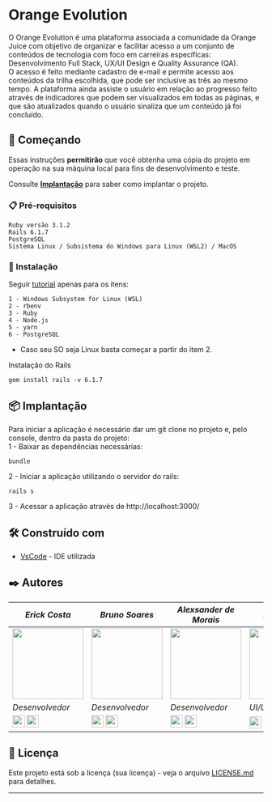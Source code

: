 # Orange Evolution

O Orange Evolution é uma plataforma associada a comunidade da Orange Juice com objetivo de organizar e facilitar acesso a um conjunto de conteúdos de tecnologia com foco em carreiras específicas: Desenvolvimento Full Stack, UX/UI Design e Quality Assurance (QA). 
<br/>
O acesso é feito mediante cadastro de e-mail e permite acesso aos conteúdos da trilha escolhida, que pode ser inclusive as três ao mesmo tempo. A plataforma ainda assiste o usuário em relação ao progresso feito através de indicadores que podem ser visualizados em todas as páginas, e que são atualizados quando o usuário sinaliza que um conteúdo já foi concluído.

## 🚀 Começando

Essas instruções **permitirão** que você obtenha uma cópia do projeto em operação na sua máquina local para fins de desenvolvimento e teste.

Consulte **[Implantação](#-implanta%C3%A7%C3%A3o)** para saber como implantar o projeto.

### 📋 Pré-requisitos

```
Ruby versão 3.1.2
Rails 6.1.7
PostgreSQL
Sistema Linux / Subsistema do Windows para Linux (WSL2) / MacOS 
```

### 🔧 Instalação

Seguir [tutorial](https://github.com/lewagon/setup/blob/master/windows.md) apenas para os itens:

```
1 - Windows Subsystem for Linux (WSL)
2 - rbenv
3 - Ruby
4 - Node.js
5 - yarn
6 - PostgreSQL
```
* Caso seu SO seja Linux basta começar a partir do item 2.

Instalação do Rails 

```
gem install rails -v 6.1.7
```


## 📦 Implantação

Para iniciar a aplicação é necessário dar um git clone no projeto e, pelo console, dentro da pasta do projeto: 
<br/>
1 - Baixar as dependências necessárias:
```
bundle
```
2 - Iniciar a aplicação utilizando o servidor do rails:
```
rails s
```
3 - Acessar a aplicação através de http://localhost:3000/
## 🛠️ Construído com


* [VsCode](https://code.visualstudio.com/) - IDE utilizada

## ✒️ Autores

|_Erick Costa_|_Bruno Soares_|_Alexsander de Morais_|_Ruan Mata_|
|---|---|---|---|
|<img src="https://avatars.githubusercontent.com/u/98691076?v=4" width="140">|<img src="https://avatars.githubusercontent.com/u/48768035?v=4" width="140">|<img src="https://avatars.githubusercontent.com/u/82005278?v=4" width="140">|<img src="https://media-exp1.licdn.com/dms/image/C4E03AQEjn1whE5egnw/profile-displayphoto-shrink_200_200/0/1641593318961?e=1674086400&v=beta&t=0mbsW_WZRr0NIgjRMc2FO8sNu4krYQcdtbeIq1JXiKs" width="140">
_*Desenvolvedor*_|_*Desenvolvedor*_|_*Desenvolvedor*_|_*UI/UX Designer*_|
|[<img src="https://user-images.githubusercontent.com/88353298/163484213-0db62648-671b-43eb-bdf1-c19b435fe264.svg" width="24"/>](https://github.com/erickhwk) [<img src="https://cdn.jsdelivr.net/gh/devicons/devicon/icons/linkedin/linkedin-original.svg" width="24"/>](https://www.linkedin.com/in/erickvalente/)|[<img src="https://user-images.githubusercontent.com/88353298/163484213-0db62648-671b-43eb-bdf1-c19b435fe264.svg" width="24"/>](https://github.com/brunosas88) [<img src="https://cdn.jsdelivr.net/gh/devicons/devicon/icons/linkedin/linkedin-original.svg" width="24"/>](https://www.linkedin.com/in/brunosas/)|[<img src="https://user-images.githubusercontent.com/88353298/163484213-0db62648-671b-43eb-bdf1-c19b435fe264.svg" width="24"/>](https://github.com/AlexMFC) [<img src="https://cdn.jsdelivr.net/gh/devicons/devicon/icons/linkedin/linkedin-original.svg" width="24"/>](https://www.linkedin.com/in/alexsandermoraisfcora/) | [<img src="https://cdn.jsdelivr.net/gh/devicons/devicon/icons/linkedin/linkedin-original.svg" width="24"/>](https://www.linkedin.com/in/ruan-mata-a30586224/)

## 📄 Licença

Este projeto está sob a licença (sua licença) - veja o arquivo [LICENSE.md](https://github.com/usuario/projeto/licenca) para detalhes.

---
